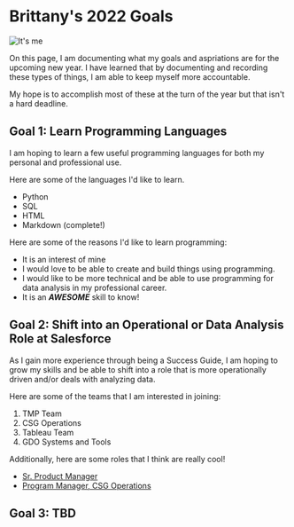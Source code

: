 # Brittany's 2022 Goals

![It's me](https://drive.google.com//1L4gpYc6EXMSqoODbo6rExLouCo2hNYsv)

On this page, I am documenting what my goals and aspriations are for the upcoming new year. I have learned that by documenting and recording these types of things, I am able to keep myself more accountable. 

My hope is to accomplish most of these at the turn of the year but that isn't a hard deadline. 

## Goal 1: Learn Programming Languages

I am hoping to learn a few useful programming languages for both my personal and professional use. 

 Here are some of the languages I'd like to learn. 
  * Python
  * SQL
  * HTML
  * Markdown (complete!) 

Here are some of the reasons I'd like to learn programming:
  * It is an interest of mine
  * I would love to be able to create and build things using programming.
  * I would like to be more technical and be able to use programming for data analysis in my professional career.
  * It is an _**AWESOME**_ skill to know! 
 
  
## Goal 2: Shift into an Operational or Data Analysis Role at Salesforce

As I gain more experience through being a Success Guide, I am hoping to grow my skills and be able to shift into a role that is more operationally driven and/or deals with analyzing data. 

 Here are some of the teams that I am interested in joining:
   1. TMP Team
   2. CSG Operations
   3. Tableau Team
   4. GDO Systems and Tools

Additionally, here are some roles that I think are really cool! 
* [Sr. Product Manager](https://www.myworkday.com/salesforce/d/inst/15$158872/9925$222126.htmld)
* [Program Manager, CSG Operations](https://www.myworkday.com/salesforce/d/inst/15$392530/9925$228613.htmld)


## Goal 3: TBD

